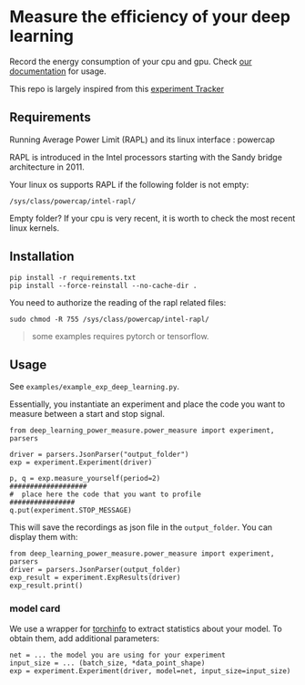 # Measure the efficiency of your deep learning

Record the energy consumption of your cpu and gpu. Check [our documentation](https://greenai-uppa.github.io/AIPowerMeter/) for usage.

This repo is largely inspired from this [experiment Tracker](https://github.com/Breakend/experiment-impact-tracker) 

## Requirements

Running Average Power Limit (RAPL) and its linux interface : powercap 

RAPL is introduced in the Intel processors starting with the Sandy bridge architecture in 2011. 

Your linux os supports RAPL if the following folder is not empty:
```
/sys/class/powercap/intel-rapl/
```

Empty folder? If your cpu is very recent, it is worth to check the most recent linux kernels.

## Installation

```
pip install -r requirements.txt
pip install --force-reinstall --no-cache-dir .
```

You need to authorize the reading of the rapl related files: 
```
sudo chmod -R 755 /sys/class/powercap/intel-rapl/
```


> some examples requires pytorch or tensorflow.
## Usage

See `examples/example_exp_deep_learning.py`.

Essentially, you instantiate an experiment and place the code you want to measure between a start and stop signal.

```
from deep_learning_power_measure.power_measure import experiment, parsers

driver = parsers.JsonParser("output_folder")
exp = experiment.Experiment(driver)

p, q = exp.measure_yourself(period=2)
###################
#  place here the code that you want to profile
################
q.put(experiment.STOP_MESSAGE)

``` 

This will save the recordings as json file in the `output_folder`. You can display them with: 

```
from deep_learning_power_measure.power_measure import experiment, parsers
driver = parsers.JsonParser(output_folder)
exp_result = experiment.ExpResults(driver)
exp_result.print()
``` 
### model card
We use a wrapper for [torchinfo](https://pypi.org/project/torchinfo/) to extract statistics about your model. 
To obtain them, add additional parameters:
```
net = ... the model you are using for your experiment 
input_size = ... (batch_size, *data_point_shape)
exp = experiment.Experiment(driver, model=net, input_size=input_size)

```

